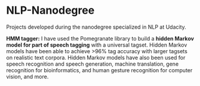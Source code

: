 # NLP-Nanodegree
Projects developed during the nanodegree specialized in NLP at Udacity.

__HMM tagger:__ I have used the Pomegranate library to build a __hidden Markov model for part of speech tagging__ with a universal tagset. Hidden Markov models have been able to achieve >96% tag accuracy with larger tagsets on realistic text corpora. Hidden Markov models have also been used for speech recognition and speech generation, machine translation, gene recognition for bioinformatics, and human gesture recognition for computer vision, and more.
